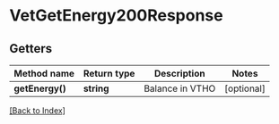 # VetGetEnergy200Response

## Getters

Method name | Return type | Description | Notes
------------ | ------------- | ------------- | -------------
**getEnergy()** | **string** | Balance in VTHO | [optional]

[[Back to Index]](../index.md)
